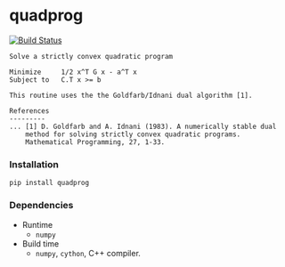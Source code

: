 # quadprog
[![Build Status](https://travis-ci.org/rmcgibbo/quadprog.svg?branch=master)](https://travis-ci.org/rmcgibbo/quadprog)

```
Solve a strictly convex quadratic program

Minimize     1/2 x^T G x - a^T x
Subject to   C.T x >= b

This routine uses the the Goldfarb/Idnani dual algorithm [1].

References
---------
... [1] D. Goldfarb and A. Idnani (1983). A numerically stable dual
    method for solving strictly convex quadratic programs.
    Mathematical Programming, 27, 1-33.
```

### Installation
`pip install quadprog`

### Dependencies
- Runtime
   - `numpy`
- Build time
   - `numpy`, `cython`, C++ compiler.
  
